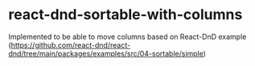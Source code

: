 # react-dnd-sortable-with-columns

Implemented to be able to move columns based on React-DnD example (<https://github.com/react-dnd/react-dnd/tree/main/packages/examples/src/04-sortable/simple>)
